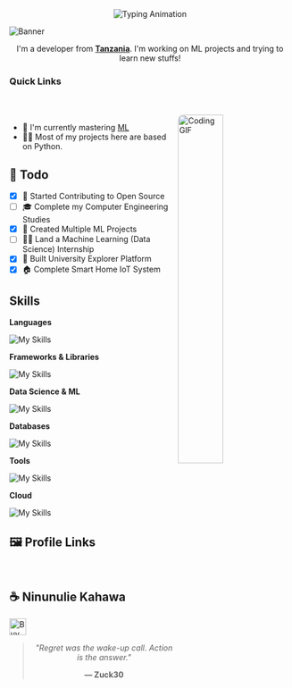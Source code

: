 
<div align="center">
  <img src="https://readme-typing-svg.demolab.com?font=Fira+Code&weight=600&size=30&duration=4000&pause=1000&color=43CEA2&center=true&vCenter=true&width=500&height=70&lines=Hello%2C+I'm+Shadrack+;Timothy+John;ML+Developer;From+Tanzania;Data+Analyst;Programmer;Coder" alt="Typing Animation" />
</div>


![Banner](https://capsule-render.vercel.app/api?type=venom&height=200&color=0:43cea2,100:185a9d&text=Hello,%20I'm%20Zuck30&textBg=false&desc=(he/him)&descAlign=79&fontAlign=50&descAlignY=70&fontColor=f7f5f5)
<p align="center">I'm a developer from <strong><a href="https://www.google.com/travel/things-to-do?dest_src=ut&dest_mid=%2Fm%2F0htfv">Tanzania</a></strong>. I'm working on ML projects and trying to learn new stuffs!</p>

<h3>Quick Links</h3>

<div align="left">
    <a href="mailto:mwalyangashadrack@gmail.com"><img src="https://img.shields.io/badge/Mail%20me-30302f?style=flat-square&logo=gmail" alt="" srcset=""></a>
    <a href="https://sheddysilicon.netlify.app"><img src="https://img.shields.io/badge/Me-30302f?style=flat-square&logo=firefox" alt="" srcset=""></a>
</div>

<br>
<a href="https://github.com/zuck30"> <img src="https://media.giphy.com/media/L1R1tvI9svkIWwpVYr/giphy.gif" width="40%" align="right" style="border-radius:10px; animation: float 6s ease-in-out infinite;" alt="Coding GIF">
  </a>

<ul>
    <li>🔭 I'm currently mastering <a href="https://www.python.org/events/python-user-group/1310/">ML</a>
    <li>👨‍💻 Most of my projects here are based on Python.</li>
</ul>

<h2>📌 Todo</h2>

- [x] 💬 Started Contributing to Open Source
- [ ] 🎓 Complete my Computer Engineering Studies
- [x] 🎯 Created Multiple ML Projects
- [ ] 👨‍💻 Land a Machine Learning (Data Science) Internship
- [x] 🚀 Built University Explorer Platform
- [x] 🏠 Complete Smart Home IoT System

<h2 id=lang>Skills</h2>

**Languages**

![My Skills](https://skillicons.dev/icons?i=python,js,html,css,cpp,bash,md&perline=10)

**Frameworks & Libraries**

![My Skills](https://skillicons.dev/icons?i=vue,nuxt,react,fastapi,django,flask,tailwind&perline=10)

**Data Science & ML**

![My Skills](https://skillicons.dev/icons?i=tensorflow,pytorch&perline=10)


**Databases**

![My Skills](https://skillicons.dev/icons?i=sqlite,mysql,mongodb&perline=10)

**Tools**

![My Skills](https://skillicons.dev/icons?i=docker,figma,vscode,git,github,linux,postman&perline=10)

**Cloud**

![My Skills](https://skillicons.dev/icons?i=netlify,vercel&perline=10)

<h2>🖼 Profile Links</h2>
<p>
    <a href="https://sheddysilicon.netlify.app"><img src="https://img.shields.io/badge/Portfolio-FF5722?style=for-the-badge&logo=firefox&logoColor=white" alt=""></a>
    <a href="https://github.com/zuck30"><img src="https://img.shields.io/badge/GitHub-181717?style=for-the-badge&logo=github&logoColor=white" alt="" srcset=""></a>
    <a href="mailto:sheldoncodesdaily@gmail.com"><img src="https://img.shields.io/badge/Gmail-D14836?style=for-the-badge&logo=gmail&logoColor=white" alt="" srcset=""></a>

</p>

<h2>☕️ Ninunulie Kahawa</h2>
<p>
    <a href="https://www.buymeacoffee.com/zuck30" target="_blank"><img src="https://cdn.buymeacoffee.com/buttons/v2/default-red.png" alt="Buy Me A Coffee" height="30px" ></a>

</p>


<div align="center">
<blockquote>
<p><em>"Regret was the wake-up call. Action is the answer."</em></p>
<p><strong>— Zuck30</strong></p>
</blockquote>
</div>
